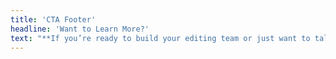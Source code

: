 ```yaml
---
title: 'CTA Footer'
headline: 'Want to Learn More?'
text: "**If you’re ready to build your editing team or just want to talk about options, send us a message.** \n\nWe love to chat about all things books and publishing. \n\n[Let’s Begin](/contact){.button}"
---
```


